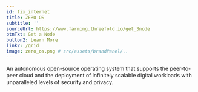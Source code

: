 ```yaml
---
id: fix_internet
title: ZERO OS
subtitle: ''
sourceUrl: https://www.farming.threefold.io/get_3node
btnTxt: Get a Node
button2: Learn More
link2: /grid
image: zero_os.png # src/assets/brandPanel/..
---
```


An autonomous open-source operating system that supports the peer-to-peer cloud and the deployment of inﬁnitely scalable digital workloads with unparalleled levels of security and privacy. 
